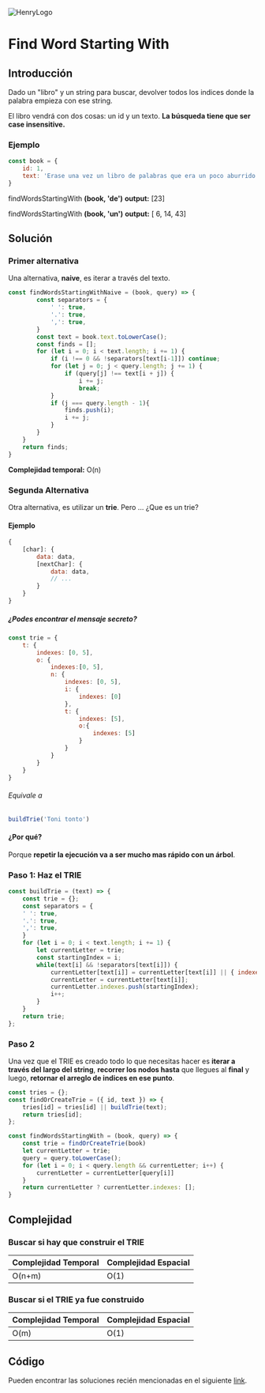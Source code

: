 ![HenryLogo](https://d31uz8lwfmyn8g.cloudfront.net/Assets/logo-henry-white-lg.png)

# Find Word Starting With

## Introducción

Dado un "libro" y un string para buscar,  devolver todos los indices donde la palabra empieza con ese string.

El libro vendrá con dos cosas: un id y un texto. **La búsqueda tiene que ser case insensitive.**

### Ejemplo

```javascript
const book = {
    id: 1,
    text: 'Erase una vez un libro de palabras que era un poco aburrido pero tenia muchas'
}
```

findWordsStartingWith **(book, 'de')**
**output:** [23]

findWordsStartingWith **(book, 'un')**
**output:** [ 6, 14, 43]

## Solución

### Primer alternativa

Una alternativa, **naive**, es iterar a través del texto.

```javascript
const findWordsStartingWithNaive = (book, query) => {
        const separators = {
            ' ': true,
            '.': true,
            ',': true,
        }
        const text = book.text.toLowerCase();
        const finds = [];
        for (let i = 0; i < text.length; i += 1) {
            if (i !== 0 && !separators[text[i-1]]) continue;
            for (let j = 0; j < query.length; j += 1) {
                if (query[j] !== text[i + j]) {
                    i += j;
                    break;
            }   
            if (j === query.length - 1){
                finds.push(i);
                i += j;
            }
        }
    }
    return finds;
}
```

**Complejidad temporal:** O(n)

### Segunda Alternativa

Otra alternativa, es utilizar un **trie**. Pero ... ¿Que es un trie?

#### Ejemplo

```javascript
{
    [char]: {
        data: data,
        [nextChar]: {
            data: data,
            // ...
        }
    }
}
```

##### ¿Podes encontrar el mensaje secreto?

```javascript
const trie = {
    t: {
        indexes: [0, 5],
        o: {
            indexes:[0, 5],
            n: {
                indexes: [0, 5],
                i: {
                    indexes: [0]
                },
                t: {
                    indexes: [5],
                    o:{
                        indexes: [5]
                    }
                }
            }
        }
    }
}
```

###### Equivale a

```javascript
buildTrie('Toni tonto')
```

#### ¿Por qué?

Porque **repetir la ejecución va a ser mucho mas rápido con un árbol**.

### Paso 1: Haz el TRIE

```javascript
const buildTrie = (text) => {
    const trie = {};
    const separators = {
    ' ': true,
    '.': true,
    ',': true,
    }
    for (let i = 0; i < text.length; i += 1) {
        let currentLetter = trie;
        const startingIndex = i;
        while(text[i] && !separators[text[i]]) {
            currentLetter[text[i]] = currentLetter[text[i]] || { indexes: [] }
            currentLetter = currentLetter[text[i]];
            currentLetter.indexes.push(startingIndex);
            i++;
        }
    }
    return trie;
};
```

### Paso 2

Una vez que el TRIE es creado todo lo que necesitas hacer es **iterar a través del largo del string**, **recorrer los nodos hasta** que llegues al **final** y luego, **retornar el arreglo de indices en ese punto**.

```javascript
const tries = {};
const findOrCreateTrie = ({ id, text }) => {
    tries[id] = tries[id] || buildTrie(text);
    return tries[id];
};

const findWordsStartingWith = (book, query) => {
    const trie = findOrCreateTrie(book)
    let currentLetter = trie;
    query = query.toLowerCase();
    for (let i = 0; i < query.length && currentLetter; i++) {
        currentLetter = currentLetter[query[i]]
    }
    return currentLetter ? currentLetter.indexes: [];
}
```

## Complejidad

### Buscar si hay que construir el TRIE

Complejidad Temporal | Complejidad Espacial
--|--
O(n+m)|O(1)

### Buscar si el TRIE ya fue construido

Complejidad Temporal | Complejidad Espacial
--|--
O(m)|O(1)

## Código

Pueden encontrar las soluciones recién mencionadas en el siguiente [link](https://repl.it/JvdR/9).
